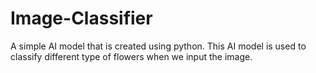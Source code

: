 # Image-Classifier
A simple AI model that is created using python. This AI model is used to classify different type of flowers when we input the image.
